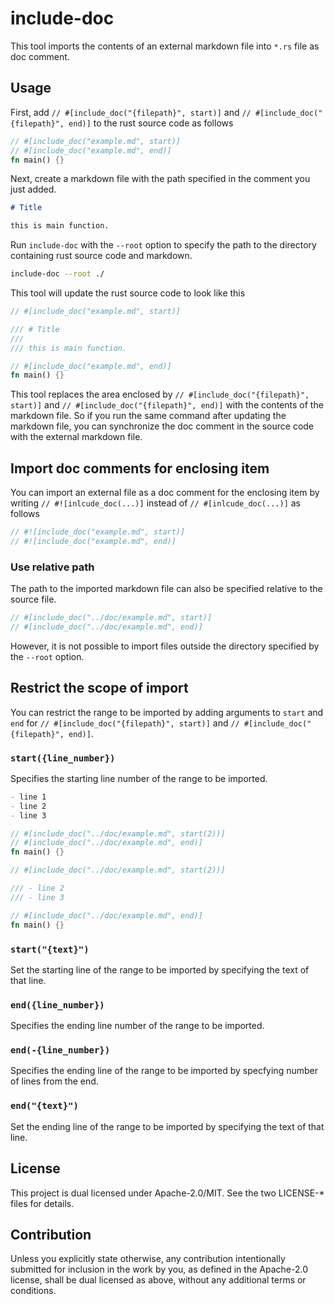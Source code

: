 # include-doc

This tool imports the contents of an external markdown file into `*.rs` file as doc comment.

## Usage

First, add `// #[include_doc("{filepath}", start)]` and `// #[include_doc("{filepath}", end)]` to the rust source code as follows

```rust :main.rs
// #[include_doc("example.md", start)]
// #[include_doc("example.md", end)]
fn main() {}
```

Next, create a markdown file with the path specified in the comment you just added.

```md :example.md
# Title

this is main function.
```

Run `include-doc` with the `--root` option to specify the path to the directory containing rust source code and markdown.

```sh
include-doc --root ./
```

This tool will update the rust source code to look like this

```rust :main.rs
// #[include_doc("example.md", start)]

/// # Title
///
/// this is main function.

// #[include_doc("example.md", end)]
fn main() {}
```

This tool replaces the area enclosed by `// #[include_doc("{filepath}", start)]` and `// #[include_doc("{filepath}", end)]` with the contents of the markdown file. So if you run the same command after updating the markdown file, you can synchronize the doc comment in the source code with the external markdown file.

## Import doc comments for enclosing item

You can import an external file as a doc comment for the enclosing item by writing `// #![inlcude_doc(...)]` instead of `// #[inlcude_doc(...)]` as follows

```rust
// #![include_doc("example.md", start)]
// #![include_doc("example.md", end)]
```

### Use relative path

The path to the imported markdown file can also be specified relative to the source file.

```rust
// #[include_doc("../doc/example.md", start)]
// #[include_doc("../doc/example.md", end)]
```

However, it is not possible to import files outside the directory specified by the `--root` option.

## Restrict the scope of import

You can restrict the range to be imported by adding arguments to `start` and `end` for `// #[include_doc("{filepath}", start)]` and `// #[include_doc("{filepath}", end)]`.

### `start({line_number})`

Specifies the starting line number of the range to be imported.

```md
- line 1
- line 2
- line 3
```

```rs
// #[include_doc("../doc/example.md", start(2))]
// #[include_doc("../doc/example.md", end)]
fn main() {}
```

```rs
// #[include_doc("../doc/example.md", start(2))]

/// - line 2
/// - line 3

// #[include_doc("../doc/example.md", end)]
fn main() {}
```

### `start("{text}")`

Set the starting line of the range to be imported by specifying the text of that line.

### `end({line_number})`

Specifies the ending line number of the range to be imported.

### `end(-{line_number})`

Specifies the ending line of the range to be imported by specfying number of lines from the end.

### `end("{text}")`

Set the ending line of the range to be imported by specifying the text of that line.

## License

This project is dual licensed under Apache-2.0/MIT. See the two LICENSE-\* files for details.

## Contribution

Unless you explicitly state otherwise, any contribution intentionally submitted for inclusion in the work by you, as defined in the Apache-2.0 license, shall be dual licensed as above, without any additional terms or conditions.
